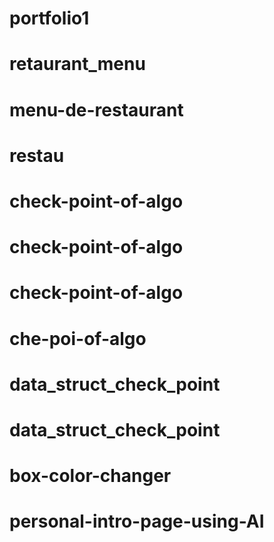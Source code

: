 # portfolio1
# retaurant_menu
# menu-de-restaurant
# restau
# check-point-of-algo
# check-point-of-algo
# check-point-of-algo
# che-poi-of-algo
# data_struct_check_point
# data_struct_check_point
# box-color-changer
# personal-intro-page-using-AI
